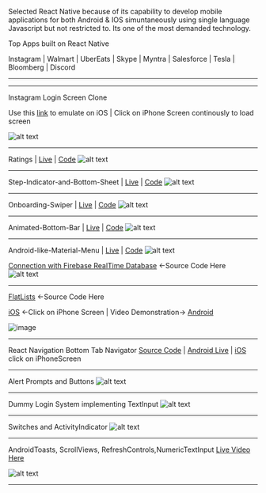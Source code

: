 Selected React Native because of its capability to develop mobile applications for both Android & IOS simuntaneously using single language Javascript but not restricted to. Its one of the most demanded technology.

Top Apps built on React Native 

Instagram | Walmart | UberEats | Skype | Myntra | Salesforce | Tesla | Bloomberg | Discord


--------------------------------------------------------------









-------------
Instagram Login Screen Clone



Use this [link](https://cutt.ly/HjGr3R7) to emulate on iOS | Click on iPhone Screen continously to load screen




![alt text](http://res.cloudinary.com/df2q7cryi/image/upload/795edad3d1796dc1672fca8578bc094f1610874528.png)








------------------
Ratings   |  [Live](https://res.cloudinary.com/df2q7cryi/video/upload/c_crop,h_401,w_823/v1637534608/ratings_ecvf1v.mkv)  | [Code](https://github.com/sky107/Repository-1/blob/main/React%20Native/react-native-ratings.js)
![alt text](https://res.cloudinary.com/df2q7cryi/image/upload/v1637779919/test_gahkhx.png)



------------------
Step-Indicator-and-Bottom-Sheet   |  [Live](https://res.cloudinary.com/df2q7cryi/video/upload/v1637534853/screen-capture_2_fjypx0.mkv)  | [Code](https://github.com/sky107/Repository-1/blob/main/React%20Native/steps-indicator-and-bottomsheet.js)
![alt text](https://res.cloudinary.com/df2q7cryi/image/upload/v1637780037/test_ttzycn.png)



------------------
Onboarding-Swiper |  [Live](https://res.cloudinary.com/df2q7cryi/video/upload/c_crop,h_401,w_823/v1637534604/swiper_w2jhjf.mkv)  | [Code](https://github.com/sky107/Repository-1/blob/main/React%20Native/react-native-onboarding-swiper.js)
![alt text](https://res.cloudinary.com/df2q7cryi/image/upload/v1637780483/test3_df367v.png)



------------------
Animated-Bottom-Bar   |  [Live](https://res.cloudinary.com/df2q7cryi/video/upload/v1637534604/animated-bottom-bar_ubxtii.mkv)  | [Code](https://github.com/sky107/Repository-1/blob/main/React%20Native/animated-bottom-bars.js)
![alt text](https://res.cloudinary.com/df2q7cryi/image/upload/v1637779355/test-1_to0fqt.png)



------------------
Android-like-Material-Menu |  [Live](https://res.cloudinary.com/df2q7cryi/video/upload/c_crop,h_401,w_823/v1637534608/react-native-material-menu_ysoqn7.mkv)  | [Code](https://github.com/sky107/Repository-1/blob/main/React%20Native/react-native-material-menu.js)
![alt text](https://res.cloudinary.com/df2q7cryi/image/upload/v1637780243/test_yduysf.png)







[Connection with Firebase RealTime Database](https://controlc.com/aebce9ba/fullscreen.php?hash=79b4a609749cf8b89793b01ad886d66a&toolbar=true&linenum=false) <-Source Code Here
![alt text](https://user-images.githubusercontent.com/69970001/105536236-06d1ab80-5d16-11eb-8d20-d674e4791b1b.png)


---------------------------------------
[FlatLists](https://controlc.com/07fbf0ed/fullscreen.php?hash=36530ce5094b4a214159977a6afac4ad&toolbar=true&linenum=false) <-Source Code Here


[iOS](https://appetize.io/embed/8bnmakzrptf1hv9dq7v7bnteem?autoplay=false&debug=true&device=iphone6s&deviceColor=black&embed=true&orientation=portrait&screenOnly=false&xDocMsg=true&xdocMsg=true&params=%7B%22EXKernelLaunchUrlDefaultsKey%22:%22exp:%2F%2Fexpo.io%2F@snack%2F9u58POJ5L%2BgHsBO8ObyK%22,%22EXKernelDisableNuxDefaultsKey%22:true%7D&scale=75&osVersion=13.7)  <-Click on iPhone Screen | Video Demonstration-> [Android](https://res.cloudinary.com/df2q7cryi/video/upload/v1613650476/WhatsApp_Video_2021-02-10_at_4.41.56_AM_kio3sn.mp4)

![image](https://user-images.githubusercontent.com/69970001/107220690-a8f0d380-6a38-11eb-8fbf-50c7dde27008.png)

---------------------------------------------
React Navigation Bottom Tab Navigator  [Source Code](https://controlc.com/e2b5b6cb/fullscreen.php?hash=85ead74f9c3684c6744da1bac38db14a&toolbar=true&linenum=false)
 | [Android Live](https://res.cloudinary.com/df2q7cryi/video/upload/v1613649444/WhatsApp_Video_2021-02-18_at_5.26.36_PM_e0k3kk.mp4) | [iOS](https://appetize.io/embed/8bnmakzrptf1hv9dq7v7bnteem?autoplay=false&debug=true&device=iphone6s&deviceColor=black&embed=true&orientation=portrait&screenOnly=false&xDocMsg=true&xdocMsg=true&params=%7B%22EXKernelLaunchUrlDefaultsKey%22:%22exp:%2F%2Fexpo.io%2F@snack%2FeuaZnwerg%2BWkPPiXGQcq%22,%22EXKernelDisableNuxDefaultsKey%22:true%7D&scale=75&osVersion=13.7) click on iPhoneScreen

------------------------------------------------

Alert Prompts and Buttons 
![alt text](https://res.cloudinary.com/df2q7cryi/image/upload/210af64b6de1845d45f7f728523fa1f41610710796.png)



--------------------------------------------------------


Dummy Login System implementing TextInput 
![alt text](http://res.cloudinary.com/df2q7cryi/image/upload/3df0403b2891347f5be74a06a6c1f1901610713615.png)

------------------------------------------------------------------------------------------------------------
Switches and ActivityIndicator
![alt text](http://res.cloudinary.com/df2q7cryi/image/upload/d0ae05bb22368467b5e6b3b45b98fa951610715564.png)




------------------------------------------------------------------------------------------------------------
AndroidToasts, ScrollViews, RefreshControls,NumericTextInput  [Live Video Here](https://res.cloudinary.com/df2q7cryi/video/upload/v1612282045/WhatsApp_Video_2021-02-02_at_9.10.20_PM_wyf8kl.mp4)


![alt text](https://res.cloudinary.com/df2q7cryi/image/upload/v1612282466/ReactNativeSiddharthKumarYadav_avniuh.png)



------------------------------------
